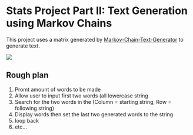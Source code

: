 Stats Project Part II: Text Generation using Markov Chains
============================
This project uses a matrix generated by [Markov-Chain-Text-Generator](https://github.com/bepissbepisss/Markov-Chain-Text-Generator) to generate text.

<img src="https://media3.giphy.com/media/7x3PHPSMXSONHFuOK4/giphy.gif?cid=6c09b95295yultse256r48opo703yu1qs79k85dt4tamaxee&ep=v1_gifs_search&rid=giphy.gif&ct=g"/>

Rough plan 
------
1. Promt amount of words to be made
2. Allow user to input first two words (all lowercase string
4. Search for the two words in the (Column = starting string, Row = following string)
5. Display words then set the last two generated words to the string
6. loop back 
7. etc...
